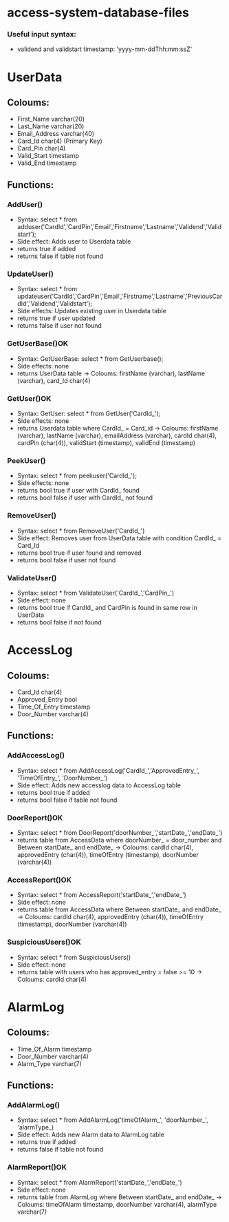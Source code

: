# access-system-database-files

### Useful input syntax:
- validend and validstart timestamp: 'yyyy-mm-ddThh:mm:ssZ'

# UserData
## Coloums:
- First_Name varchar(20)
- Last_Name varchar(20)
- Email_Address varchar(40)
- Card_Id char(4) (Primary Key)
- Card_Pin char(4)
- Valid_Start timestamp
- Valid_End timestamp
## Functions:
### AddUser()
- Syntax: select * from adduser('CardId','CardPin','Email','Firstname','Lastname','Validend','Validstart');
- Side effect: Adds user to Userdata table
- returns true if added
- returns false if table not found
### UpdateUser()
- Syntax: select * from updateuser('CardId','CardPin','Email','Firstname','Lastname','PreviousCardId','Validend','Validstart');
- Side effects: Updates existing user in Userdata table
- returns true if user updated
- returns false if user not found
### GetUserBase()OK
- Syntax: GetUserBase: select * from GetUserbase();
- Side effects: none
- returns UserData table
-> Coloums: firstName (varchar), lastName (varchar), card_Id char(4)
### GetUser()OK
- Syntax: GetUser: select * from GetUser('CardId_');
- Side effects: none
- returns Userdata table where CardId_ = Card_id
-> Coloums: firstName (varchar), lastName (varchar), emailAddress (varchar), cardId char(4), cardPin (char(4)), validStart (timestamp), validEnd (timestamp)
### PeekUser()
- Syntax: select * from peekuser('CardId_');
- Side effects: none
- returns bool true if user with CardId_ found
- returns bool false if user with CardId_ not found
### RemoveUser()
- Syntax: select * from RemoveUser('CardId_')
- Side effect: Removes user from UserData table with condition CardId_ = Card_Id
- returns bool true if user found and removed
- returns bool false if user not found
### ValidateUser()
- Syntax: select * from ValidateUser('CardId_','CardPin_')
- Side effect: none
- returns bool true if CardId_ and CardPin is found in same row in UserData
- returns bool false if not found
  
# AccessLog
## Coloums:
- Card_Id char(4)
- Approved_Entry bool
- Time_Of_Entry timestamp
- Door_Number varchar(4)

## Functions:

### AddAccessLog()
- Syntax: select * from AddAccessLog('CardId_','ApprovedEntry_', 'TimeOfEntry_', 'DoorNumber_')
- Side effect: Adds new accesslog data to AccessLog table
- returns bool true if added
- returns bool false if table not found
### DoorReport()OK
- Syntax: select * from DoorReport('doorNumber_','startDate_','endDate_')
- returns table from AccessData where doorNumber_ = door_number and Between startDate_ and endDate_
-> Coloums: cardId char(4), approvedEntry (char(4)), timeOfEntry (timestamp), doorNumber (varchar(4))
### AccessReport()OK
- Syntax: select * from AccessReport('startDate_','endDate_')
- Side effect: none
- returns table from AccessData where Between startDate_ and endDate_
-> Coloums: cardId char(4), approvedEntry (char(4)), timeOfEntry (timestamp), doorNumber (varchar(4))
### SuspiciousUsers()OK
- Syntax: select * from SuspiciousUsers()
- Side effect: none
- returns table with users who has approved_entry = false >= 10
-> Coloums: cardId char(4)
  
# AlarmLog
## Coloums:
- Time_Of_Alarm timestamp
- Door_Number varchar(4)
- Alarm_Type varchar(7)

## Functions:
### AddAlarmLog()
- Syntax: select * from AddAlarmLog('timeOfAlarm_', 'doorNumber_', 'alarmType_)
- Side effect: Adds new Alarm data to AlarmLog table
- returns true if added
- returns false if table not found
### AlarmReport()OK
- Syntax: select * from AlarmReport('startDate_','endDate_')
- Side effect: none
- returns table from AlarmLog where Between startDate_ and endDate_
-> Coloums: timeOfAlarm timestamp, doorNumber varchar(4), alarmType varchar(7)
  












